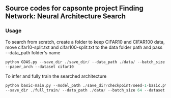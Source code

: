 ## Source codes for capsonte project Finding Network: Neural Architecture Search
### Usage
To search from scratch, create a folder to keep CIFAR10 and CIFAR100 data, move cifar10-split.txt and cifar100-split.txt
to the data folder path and pass --data_path folder's name
```python
python GDAS.py --save_dir ./save_dir/ --data_path ./data/ --batch_size 196 \
--paper_arch --dataset cifar10
```
To infer and fully train the searched architecture
```python
python basic-main.py --model_path ./save_dir/checkpoint/seed-1-basic.pth \
--save_dir ./full_train/ --data_path ./data/ --batch_size 64 --dataset cifar10
```